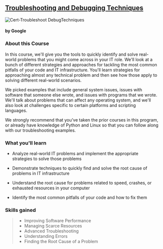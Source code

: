 ## [Troubleshooting and Debugging Techniques](https://www.coursera.org/learn/troubleshooting-debugging-techniques?specialization=google-it-automation)
![Cert-Troubleshoot DebugTechniques](https://github.com/cleatherbury/Google_IT_Automation/assets/49545285/32a453d0-77e0-4506-b6f1-ad229563da22)

#### by Google

### About this Course
In this course, we'll give you the tools to quickly identify and solve real-world problems that you might come across in your IT role. We'll look at a bunch of different strategies and approaches for tackling the most common pitfalls of your code and IT infrastructure. You'll learn strategies for approaching almost any technical problem and then see how those apply to solving different real-world scenarios. 

We picked examples that include general system issues, issues with software that someone else wrote, and issues with programs that we wrote. We'll talk about problems that can affect any operating system, and we'll also look at challenges specific to certain platforms and scripting languages.

We strongly recommend that you’ve taken the prior courses in this program, or already have knowledge of Python and Linux so that you can follow along with our troubleshooting examples.

### What you'll learn
* Analyze real-world IT problems and implement the appropriate strategies to solve those problems

* Demonstrate techniques to quickly find and solve the root cause of problems in IT infrastructure

* Understand the root cause for problems related to speed, crashes, or exhausted resources in your computer

* Identify the most common pitfalls of your code and how to fix them

### Skills gained
>* Improving Software Performance
>* Managing Scarce Resources
>* Advanced Troubleshooting
>* Understanding Errors
>* Finding the Root Cause of a Problem
